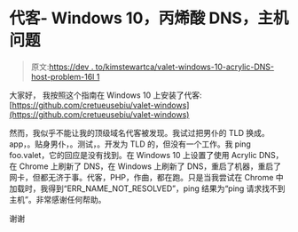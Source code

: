 # 代客- Windows 10，丙烯酸 DNS，主机问题

> 原文:[https://dev . to/kimstewartca/valet-windows-10-acrylic-DNS-host-problem-16l 1](https://dev.to/kimstewartca/valet-windows-10-acrylic-dns-host-problem-16l1)

大家好，
我按照这个指南在 Windows 10 上安装了代客:[https://github.com/cretueusebiu/valet-windows](https://github.com/cretueusebiu/valet-windows)

然而，我似乎不能让我的顶级域名代客被发现。我试过把男仆的 TLD 换成。app，。贴身男仆，。测试，。开发为 TLD 的，但没有一个工作。我 ping foo.valet，它的回应是没有找到。在 Windows 10 上设置了使用 Acrylic DNS，在 Chrome 上刷新了 DNS，在 Windows 上刷新了 DNS，重启了机器，重启了网卡，但都无济于事。代客，PHP，作曲，都在跑。只是当我尝试在 Chrome 中加载时，我得到“ERR_NAME_NOT_RESOLVED”，ping 结果为“ping 请求找不到主机”。非常感谢任何帮助。

谢谢